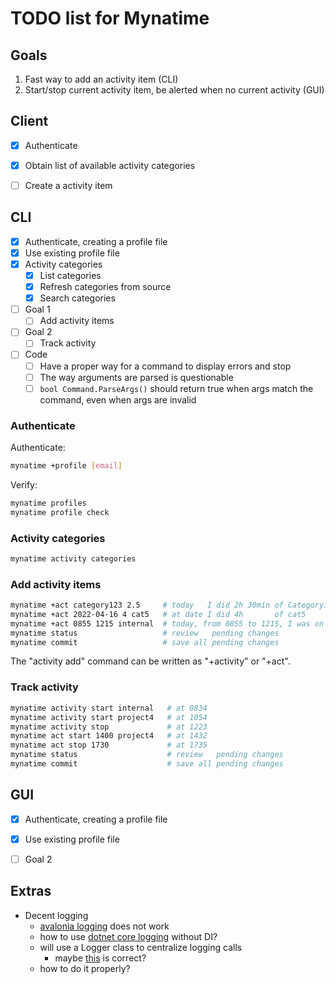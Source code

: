 
TODO list for Mynatime
======================

Goals
------------------

1. Fast way to add an activity item (CLI)
2. Start/stop current activity item, be alerted when no current activity (GUI)


Client
------------------

- [x] Authenticate
- [x] Obtain list of available activity categories
- [ ] Create a activity item


CLI
------------------

- [x] Authenticate, creating a profile file
- [x] Use existing profile file
- [x] Activity categories
    - [x] List categories
    - [x] Refresh categories from source
    - [x] Search categories
- [ ] Goal 1
    - [ ] Add activity items
- [ ] Goal 2
    - [ ] Track activity
- [ ] Code
    - [ ] Have a proper way for a command to display errors and stop
    - [ ] The way arguments are parsed is questionable 
    - [ ] `bool Command.ParseArgs()` should return true when args match the command, even when args are invalid

### Authenticate

Authenticate:

```bash
mynatime +profile [email]
```

Verify:

```bash
mynatime profiles
mynatime profile check
```


### Activity categories

```bash
mynatime activity categories
```


### Add activity items

```bash
mynatime +act category123 2.5     # today   I did 2h 30min of Category123
mynatime +act 2022-04-16 4 cat5   # at date I did 4h       of cat5
mynatime +act 0855 1215 internal  # today, from 0855 to 1215, I was on internal
mynatime status                   # review   pending changes
mynatime commit                   # save all pending changes
```

The "activity add" command can be written as "+activity" or "+act".


### Track activity

```bash
mynatime activity start internal   # at 0834
mynatime activity start project4   # at 1054
mynatime activity stop             # at 1223
mynatime act start 1400 project4   # at 1432
mynatime act stop 1730             # at 1735
mynatime status                    # review   pending changes
mynatime commit                    # save all pending changes
```


GUI
------------------

- [x] Authenticate, creating a profile file
- [x] Use existing profile file
- [ ] Goal 2


Extras
------------------

- Decent logging
    - [avalonia logging](https://docs.avaloniaui.net/docs/getting-started/logging-errors-and-warnings) does not work
    - how to use [dotnet core logging](https://docs.microsoft.com/en-us/dotnet/core/extensions/logging?tabs=command-line) without DI?
    - will use a Logger class to centralize logging calls
        - maybe [this](https://github.com/zkSNACKs/WalletWasabi/blob/3b56845466b6d228585d879c18ca3dc79e2e80dd/WalletWasabi/Logging/Logger.cs) is correct?
    - how to do it properly?

